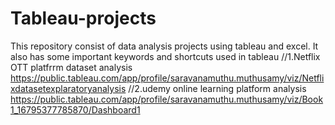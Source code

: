 # Tableau-projects
This repository consist of data analysis projects using tableau and excel. It also has some important keywords and shortcuts used in tableau
//1.Netflix OTT platfrrm dataset analysis
  https://public.tableau.com/app/profile/saravanamuthu.muthusamy/viz/Netflixdatasetexplaratoryanalysis
//2.udemy online learning platform analysis
  https://public.tableau.com/app/profile/saravanamuthu.muthusamy/viz/Book1_16795377785870/Dashboard1
